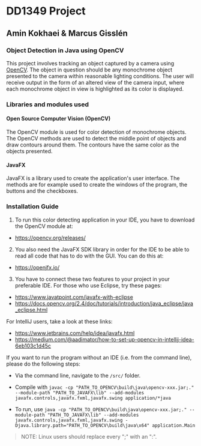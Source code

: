 # DD1349 Project

## Amin Kokhaei & Marcus Gisslén
### Object Detection in Java using OpenCV
This project involves tracking an object captured by a camera using [OpenCV](https://opencv.org/).
The object in question should be any monochrome object presented to the camera within reasonable
lighting conditions. The user will receive output in the form of an altered view of the camera
input, where each monochrome object in view is highlighted as its color is displayed.

### Libraries and modules used
#### Open Source Computer Vision (OpenCV)
The OpenCV module is used for color detection of monochrome objects. The OpenCV methods are used to detect the middle point of objects and draw contours around them. The contours have the same color as the objects presented.

#### JavaFX
JavaFX is a library used to create the application's user interface. The methods are for example used to create the windows of the program, the buttons and the checkboxes.

### Installation Guide
1. To run this color detecting application in your IDE, you have to download the OpenCV module at:
* https://opencv.org/releases/

2. You also need the JavaFX SDK library in order for the IDE to be able to read all code that has to do with the GUI. You can do this at:
* https://openjfx.io/

3. You have to connect these two features to your project in your preferable IDE. For those who use Eclipse, try these pages:
* https://www.javatpoint.com/javafx-with-eclipse
* https://docs.opencv.org/2.4/doc/tutorials/introduction/java_eclipse/java_eclipse.html

For IntelliJ users, take a look at these links:
* https://www.jetbrains.com/help/idea/javafx.html
* https://medium.com/@aadimator/how-to-set-up-opencv-in-intellij-idea-6eb103c1d45c

If you want to run the program without an IDE (i.e. from the command line), please do the following steps:  

* Via the command line, navigate to the `/src/` folder.

* Compile with
`javac -cp "PATH_TO_OPENCV\build\java\opencv-xxx.jar;." --module-path "PATH_TO_JAVAFX\lib" --add-modules javafx.controls,javafx.fxml,javafx.swing application/*java`

* To run, use
`java -cp "PATH_TO_OPENCV\build\java\opencv-xxx.jar;." --module-path "PATH_TO_JAVAFX\lib" --add-modules javafx.controls,javafx.fxml,javafx.swing -Djava.library.path="PATH_TO_OPENCV\build\java\x64" application.Main`

> NOTE: Linux users should replace every ";" with an ":".
